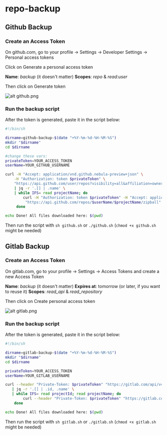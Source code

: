 # repo-backup


## Github Backup

### Create an Access Token

On github.com, go to your profile -> Settings -> Developer Settings -> Personal access tokens

Click on Generate a personal access token 

**Name**: *backup* (it doesn't matter)
**Scopes**: *repo* & *read:user* 

Then click on Generate token

![alt github.png](https://github.com/alexadam/repo-backup/blob/master/github.png?raw=true)

### Run the backup script

After the token is generated, paste it in the script below:

```sh
#!/bin/sh

dirname=github-backup-$(date "+%Y-%m-%d-%H-%M-%S")
mkdir "$dirname"
cd $dirname

#change these vars:
privateToken=YOUR_ACCESS_TOKEN
userName=YOUR_GITHUB_USERNAME

curl -H "Accept: application/vnd.github.nebula-preview+json" \
    -H "Authorization: token $privateToken" \
    "https://api.github.com/user/repos?visibility=all&affiliation=owner&per_page=200" \
    | jq -r '.[] | .name' \
    | while IFS= read projectName; do
        curl -H "Authorization: token $privateToken" -H "Accept: application/vnd.github.v3.raw" -L \
         "https://api.github.com/repos/$userName/$projectName/zipball" --output $projectName.zip
     done

echo Done! All files downloaded here: $(pwd)
```

Then run the script with `sh github.sh` or `./github.sh` (`chmod +x github.sh` might be needed)

## Gitlab Backup

### Create an Access Token

On gitlab.com, go to your profile -> Settings -> Access Tokens and create a new Access Token

**Name**: *backup* (it doesn't matter)
**Expires at**: tomorrow (or later, if you want to reuse it)
**Scopes**: *read_api* & *read_repository* 

Then click on Create personal access token

![alt gitlab.png](https://github.com/alexadam/repo-backup/blob/master/gitlab.png?raw=true)

### Run the backup script

After the token is generated, paste it in the script below:

```sh
#!/bin/sh

dirname=gitlab-backup-$(date "+%Y-%m-%d-%H-%M-%S")
mkdir "$dirname"
cd $dirname

privateToken=YOUR_ACCESS_TOKEN
userName=YOUR_GITLAB_USERNAME

curl --header "Private-Token: $privateToken" "https://gitlab.com/api/v4/users/$userName/projects" \
   | jq -r '.[] | .id, .name' \
   | while IFS= read projectId; read projectName; do
        curl --header "Private-Token: $privateToken" "https://gitlab.com/api/v4/projects/$projectId/repository/archive.zip" --output $projectName.zip
    done

echo Done! All files downloaded here: $(pwd)
```

Then run the script with `sh gitlab.sh` or `./gitlab.sh` (`chmod +x gitlab.sh` might be needed)